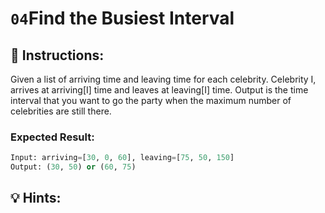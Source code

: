 # **```04```Find the Busiest Interval**


## :pencil: Instructions:

Given a list of arriving time and leaving time for each celebrity.
Celebrity I, arrives at arriving[I] time and leaves at leaving[I] time.
Output is the time interval that you want to go the party when the maximum number of celebrities are still there.

### Expected Result:         

 ```python
Input: arriving=[30, 0, 60], leaving=[75, 50, 150]
Output: (30, 50) or (60, 75)
```
## :bulb: Hints: